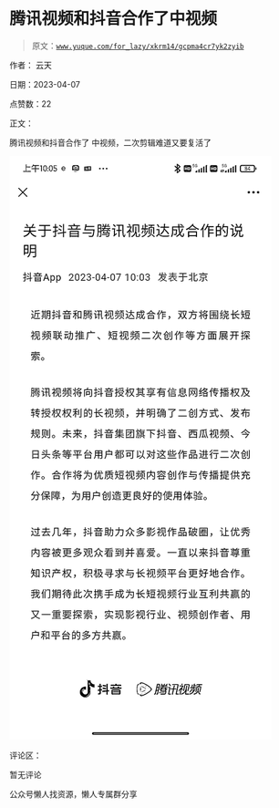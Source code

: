 # 腾讯视频和抖音合作了中视频

> 原文：[`www.yuque.com/for_lazy/xkrm14/gcpma4cr7yk2zyib`](https://www.yuque.com/for_lazy/xkrm14/gcpma4cr7yk2zyib)



作者： 云天



日期：2023-04-07



点赞数：22



正文：



腾讯视频和抖音合作了 中视频，二次剪辑难道又要复活了



![](img/01c2fe6b23e733a066ddc2cdde792f85.png)



评论区：



暂无评论



公众号懒人找资源，懒人专属群分享

